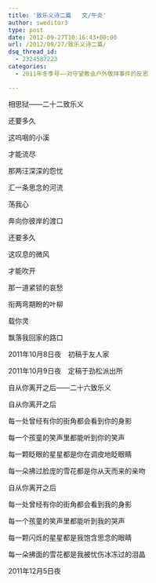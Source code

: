```yaml
---
title: '致乐义诗二篇   文/午炎'
author: sweditor3
type: post
date: 2012-09-27T10:16:43+00:00
url: /2012/09/27/致乐义诗二篇/
dsq_thread_id:
  - 2324587223
categories:
  - 2011年冬季号——对守望教会户外敬拜事件的反思

---
```

相思狱——二十二致乐义

还要多久
  
这呜咽的小溪
  
才能流尽
  
那两汪深深的怨忧
  
汇一条思念的河流
  
荡我心
  
奔向你彼岸的渡口

还要多久
  
这叹息的微风
  
才能吹开
  
那一道紧锁的哀愁
  
衔两弯期盼的叶柳
  
载你灵
  
飘落我回家的路口
  
2011年10月8日夜　初稿于友人家
  
2011年10月9日夜　定稿于劲松派出所

自从你离开之后——二十六致乐义

自从你离开之后
  
每一处曾经有你的街角都会看到你的身影
  
每一个孩童的笑声里都能听到你的笑声
  
每一颗眨眼的星星都是你在调皮地眨眼睛
  
每一朵拂过脸庞的雪花都是你从天而来的亲吻

自从你离开之后
  
每一处曾经有你的街角都会看到我的身影
  
每一个孩童的笑声里都能听到我的哭声
  
每一颗闪烁的星星都是我饱含思念的眼睛
  
每一朵拂面的雪花都是我被忧伤冰冻过的泪晶
  
2011年12月5日夜
